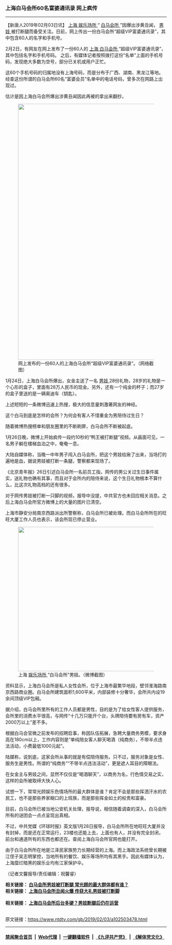 ### 上海白马会所60名富婆通讯录  网上疯传
------------------------

<div class="post_content">
 <p>
  【新唐人2019年02月03日讯】
  <a href="https://www.ntdtv.com/gb/上海.htm">
   上海
  </a>
  <a href="https://www.ntdtv.com/gb/娱乐场所.htm">
   娱乐场所
  </a>
  “
  <a href="https://www.ntdtv.com/gb/白马会所.htm">
   白马会所
  </a>
  ”因爆出涉黄丑闻，
  <a href="https://www.ntdtv.com/gb/男妓.htm">
   男妓
  </a>
  被打断腿而备受关注。日前，网上传出一份白马会所“超级VIP富婆通讯录”，其中包含60人的名字和手机号。
 </p>
 <p>
  2月2日，有网友在网上发布了一份60人的
  <a href="https://www.ntdtv.com/gb/上海.htm">
   上海
  </a>
  <a href="https://www.ntdtv.com/gb/白马会所.htm">
   白马会所
  </a>
  “超级VIP富婆通讯录”，其中包括名字和手机号码。 之后，有媒体记者按照拨打这份“名单”上面的手机号码，发现绝大多数为空号，部分已关机或用户正忙。
 </p>
 <p>
  这60个手机号码的归属地没有上海号码，而是分布于广西、湖南、黑龙江等地。经查这份所谓的白马会所60名“富婆会员”名单中的电话号码，曾多次在网路上出现过。
 </p>
 <p>
  估计是因上海白马会所爆出涉黄丑闻因此再被的拿出来翻抄。
 </p>
 <figure class="wp-caption alignnone" id="attachment_102503512" style="max-width: 449px">
  <a href="https://www.ntdtv.com/assets/uploads/2019/02/LclF-hsmkfyn9122221.jpg">
   <img alt="" class="size-full wp-image-102503512" height="798" src="https://www.ntdtv.com/assets/uploads/2019/02/LclF-hsmkfyn9122221.jpg" width="449"/>
  </a>
  <figcaption class="wp-caption-text">
   网上发布的一份60人的上海白马会所“超级VIP富婆通讯录”。（网络截图）
  </figcaption>
 </figure>
 <p>
  1月24日，上海白马会所爆出，女金主送了一名
  <a href="https://www.ntdtv.com/gb/男妓.htm">
   男妓
  </a>
  28份礼物，28岁的礼物是一个心形的盒子，里面有28万人民币的现金。另外，还有一个纯金的杯子；而27岁的盒子里送的是一辆奥迪车（钥匙）。
 </p>
 <p>
  上述短短的一条微博迅速上热搜，极大的信息量刺激著网友的神经。
 </p>
 <p>
  这个白马到底是怎样的会所？为何会有客人不惜重金为男陪侍过生日？
 </p>
 <p>
  随着微博热搜榜单和朋友圈里的不断刷屏，白马会所不断被起底。
 </p>
 <p>
  1月26日晚，微博上开始疯传一段约10秒的“鸭王被打断腿”视频。从画面可见，一名男子躺在楼梯血泊之中，奄奄一息。
 </p>
 <p>
  大陆自媒体称，当晚一中年男子闯入白马会所，把这个男妓给揪了出来，当场打的遍地是血，据说男妓被打断一条腿，警察都来现场了。
 </p>
 <p>
  《北京青年报》26日引述白马会所一名前员工指，网传的男公关过生日事件属实，送礼物也确有其事，而且对于会所内的陪侍来说，这个生日礼物根本不算什么，比这次礼物高档的还有很多。
 </p>
 <p>
  对于网传男妓被打断一只脚的视频，报导中没提，中共官方也未回应相关消息。之后上海白马会所官方微博上的大量的图片已清空。
 </p>
 <p>
  上海市静安分局南京西路派出所警察称，白马会所已被处理。而白马会所所在的旺旺大厦工作人员也表示，该会所现已停止营业。
 </p>
 <figure class="wp-caption alignnone" id="attachment_102503479" style="max-width: 600px">
  <a href="https://www.ntdtv.com/assets/uploads/2019/02/20190125_15484576144277-600x450-1-600x450.jpg">
   <img alt="" class="size-medium wp-image-102503479" height="450" src="https://www.ntdtv.com/assets/uploads/2019/02/20190125_15484576144277-600x450-1-600x450-600x450.jpg" width="600"/>
  </a>
  <figcaption class="wp-caption-text">
   上海
   <a href="https://www.ntdtv.com/gb/娱乐场所.htm">
    娱乐场所
   </a>
   “白马会所”男妓。（微博截图）
  </figcaption>
 </figure>
 <p>
  资料显示，上海白马会所是私人女性会所，位于上海市最繁华地段，壁邻淮海路南京西路商业圈。白马会所建筑面积1,600平米，内部装修十分奢华，会所共内设19余间顶级VIP包厢。
 </p>
 <p>
  据介绍，白马会所里所有的工作人员都是男性，目的是为了给女性客人提供服务，会所里的消费水平很高，与网传“十几万只能开个台，头牌陪侍要有房有车，资产2000万以上”差不多。
 </p>
 <p>
  根据白马会官微之前发布的招聘启事，称因队伍拓展，急聘大量商务男模，要求身高在180cm以上，工作内容则是“单纯陪女客人聊天喝酒（纯商务），不带半点违法活动，小费最低1000元起”。
 </p>
 <p>
  陆媒称，说到底，这家会所从事的就是有偿陪侍服务。只不过，服务对象是女性、服务生是男性。所谓的“纯商务”“不带半点违法活动”，更是遮人耳目的障眼法。
 </p>
 <p>
  在女金主与男妓之间，显然不仅仅是“喝酒聊天”，以商务为名，行色情交易之实，这样的会所被取缔大快人心。
 </p>
 <p>
  试想一下，常常光顾娱乐色情场所的最大群体是谁？肯定不会是那些挥洒汗水的农民工，也不是那些养家糊口的上班族，而是那些挥金如土的权贵和富豪。
 </p>
 <p>
  目前，白马会所已被当地公安机关处理，报导说，相信随着调查的深入，白马会所所有的谜团会一点点呈现出真相。
 </p>
 <p>
  不过，中共党媒《环球时报》英文版1月28日报导，白马会所所在地旺旺大厦并没有封掉，而是还在正常运行，23楼也还能上去，上面也有人，并没有完全封闭，前台和通道所有的东西也都还在。查阅上海白马会所官网也能打开。
 </p>
 <p>
  由于白马会所所在地是江泽民家族势力长期经营的上海。而上海政法系统曾长期被江侄子吴志明掌控，当地所有的餐饮、娱乐等场所均有其黑手。因此有媒体认为，上海糜烂暗黑的娱乐业均有江家保护伞。
 </p>
 <p>
  （记者文馨报导/责任编辑：祝馨睿）
 </p>
 <p>
  <strong>
   相关链接：
   <a href="https://www.ntdtv.com/b5/2019/01/29/a102499627.html">
    白马会所男妓被打断腿 常光顾的最大群体都有谁？
   </a>
   <br>
    相关链接：
    <a href="https://www.ntdtv.com/gb/2019/01/27/a102498218.html">
     上海白马会所丑闻火爆 传获大礼男妓被打断脚
    </a>
   </br>
  </strong>
  <br/>
  <strong>
   相关链接：
   <a href="https://www.ntdtv.com/b5/2019/01/31/a102500954.html">
    上海白马会所后台多硬？男妓断腿后仍在运营
   </a>
  </strong>
 </p>
 <div class="single_ad">
 </div>
</div>

<br/>原文链接：https://www.ntdtv.com/gb/2019/02/03/a102503478.html


------------------------
#### [禁闻聚合首页](https://github.com/gfw-breaker/banned-news/blob/master/README.md) &nbsp;|&nbsp; [Web代理](https://github.com/gfw-breaker/open-proxy/blob/master/README.md) &nbsp;|&nbsp; [一键翻墙软件](https://github.com/gfw-breaker/nogfw/blob/master/README.md) &nbsp;|&nbsp; [《九评共产党》](https://github.com/gfw-breaker/9ping.md/blob/master/README.md#九评之一评共产党是什么) &nbsp;|&nbsp; [《解体党文化》](https://github.com/gfw-breaker/jtdwh.md/blob/master/README.md#绪论)